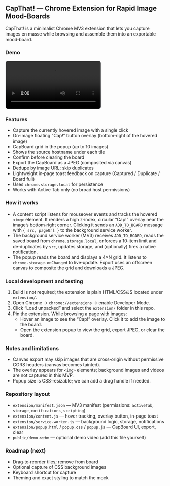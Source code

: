 ## CapThat! — Chrome Extension for Rapid Image Mood‑Boards

CapThat! is a minimalist Chrome MV3 extension that lets you capture images en masse while browsing and assemble them into an exportable mood‑board.

### Demo

<video src="/public/demo.mp4" controls preload="metadata" style="max-width:100%; height:auto; border:1px solid #e5e7eb; border-radius:8px;"></video>

### Features

- Capture the currently hovered image with a single click
- On‑image floating “Cap!” button overlay (bottom‑right of the hovered image)
- CapBoard grid in the popup (up to 10 images)
- Shows the source hostname under each tile
- Confirm before clearing the board
- Export the CapBoard as a JPEG (composited via canvas)
- Dedupe by image URL; skip duplicates
- Lightweight in‑page toast feedback on capture (Captured / Duplicate / Board full)
- Uses `chrome.storage.local` for persistence
- Works with Active Tab only (no broad host permissions)

### How it works

- A content script listens for mouseover events and tracks the hovered `<img>` element. It renders a high z‑index, circular “Cap!” overlay near the image’s bottom‑right corner. Clicking it sends an `ADD_TO_BOARD` message with `{ src, pageUrl }` to the background service worker.
- The background service worker (MV3) receives `ADD_TO_BOARD`, reads the saved board from `chrome.storage.local`, enforces a 10‑item limit and de‑duplicates by `src`, updates storage, and (optionally) fires a native notification.
- The popup reads the board and displays a 4×N grid. It listens to `chrome.storage.onChanged` to live‑update. Export uses an offscreen canvas to composite the grid and downloads a JPEG.

### Local development and testing

1. Build is not required; the extension is plain HTML/CSS/JS located under `extension/`.
2. Open Chrome → `chrome://extensions` → enable Developer Mode.
3. Click “Load unpacked” and select the `extension/` folder in this repo.
4. Pin the extension. While browsing a page with images:
   - Hover an image to see the “Cap!” overlay. Click it to add the image to the board.
   - Open the extension popup to view the grid, export JPEG, or clear the board.

### Notes and limitations

- Canvas export may skip images that are cross‑origin without permissive CORS headers (canvas becomes tainted).
- The overlay appears for `<img>` elements; background images and videos are not captured in this MVP.
- Popup size is CSS‑resizable; we can add a drag handle if needed.

### Repository layout

- `extension/manifest.json` — MV3 manifest (permissions: `activeTab`, `storage`, `notifications`, `scripting`)
- `extension/content.js` — hover tracking, overlay button, in‑page toast
- `extension/service-worker.js` — background logic, storage, notifications
- `extension/popup.html` / `popup.css` / `popup.js` — CapBoard UI, export, clear
- `public/demo.webm` — optional demo video (add this file yourself)

### Roadmap (next)

- Drag‑to‑reorder tiles; remove from board
- Optional capture of CSS background images
- Keyboard shortcut for capture
- Theming and exact styling to match the mock
